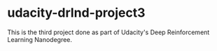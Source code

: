 # udacity-drlnd-project3
This is the third project done as part of Udacity's Deep Reinforcement Learning Nanodegree.
